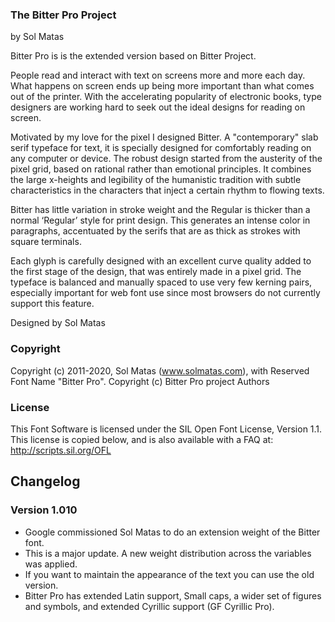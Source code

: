 ### The Bitter Pro Project

by Sol Matas 


Bitter Pro is is the extended version based on Bitter Project.

People read and interact with text on screens more and more each day. What happens on screen ends up being more important than what comes out of the printer. With the accelerating popularity of electronic books, type designers are working hard to seek out the ideal designs for reading on screen.

Motivated by my love for the pixel I designed Bitter. A "contemporary" slab serif typeface for text, it is specially designed for comfortably reading on any computer or device. The robust design started from the austerity of the pixel grid, based on rational rather than emotional principles. It combines the large x-heights and legibility of the humanistic tradition with subtle characteristics in the characters that inject a certain rhythm to flowing texts.

Bitter has little variation in stroke weight and the Regular is thicker than a normal ‘Regular’ style for print design. This generates an intense color in paragraphs, accentuated by the serifs that are as thick as strokes with square terminals.

Each glyph is carefully designed with an excellent curve quality added to the first stage of the design, that was entirely made in a pixel grid. The typeface is balanced and manually spaced to use very few kerning pairs, especially important for web font use since most browsers do not currently support this feature.



Designed by Sol Matas


### Copyright

Copyright (c) 2011-2020, Sol Matas (www.solmatas.com), with Reserved Font Name "Bitter Pro". Copyright (c) Bitter Pro project Authors

### License

This Font Software is licensed under the SIL Open Font License, Version 1.1.
This license is copied below, and is also available with a FAQ at:
http://scripts.sil.org/OFL

## Changelog
### Version 1.010 
- Google commissioned Sol Matas to do an extension weight of the Bitter font.
- This is a major update. A new weight distribution across the variables was applied.
- If you want to maintain the appearance of the text you can use the old version. 
- Bitter Pro has extended Latin support, Small caps, a wider set of figures and symbols, and extended Cyrillic support (GF Cyrillic Pro).



